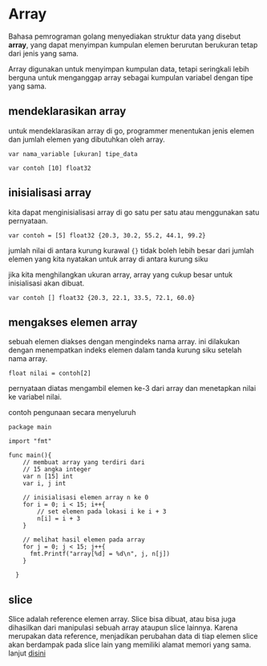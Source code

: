 # Array

Bahasa pemrograman golang menyediakan struktur data yang disebut **array**, yang dapat menyimpan kumpulan elemen berurutan berukuran tetap dari jenis yang sama.

Array digunakan untuk menyimpan kumpulan data, tetapi seringkali lebih berguna untuk menganggap array sebagai kumpulan variabel dengan tipe yang sama.

## mendeklarasikan array

untuk mendeklarasikan array di go, programmer menentukan jenis elemen dan jumlah elemen yang dibutuhkan oleh array.

```
var nama_variable [ukuran] tipe_data
```

```golang
var contoh [10] float32
```

## inisialisasi array

kita dapat menginisialisasi array di go satu per satu atau menggunakan satu pernyataan.

```golang
var contoh = [5] float32 {20.3, 30.2, 55.2, 44.1, 99.2}
```

jumlah nilai di antara kurung kurawal `{}` tidak boleh lebih besar dari jumlah elemen yang kita nyatakan untuk array di antara kurung siku

jika kita menghilangkan ukuran array, array yang cukup besar untuk inisialisasi akan dibuat.

```golang
var contoh [] float32 {20.3, 22.1, 33.5, 72.1, 60.0}
```

## mengakses elemen array

sebuah elemen diakses dengan mengindeks nama array. ini dilakukan dengan menempatkan indeks elemen dalam tanda kurung siku setelah nama array.

```golang
float nilai = contoh[2]
```

pernyataan diatas mengambil elemen ke-3 dari array dan menetapkan nilai ke variabel nilai.

contoh pengunaan secara menyeluruh

```golang
package main

import "fmt"

func main(){
    // membuat array yang terdiri dari
    // 15 angka integer
    var n [15] int
    var i, j int

    // inisialisasi elemen array n ke 0
    for i = 0; i < 15; i++{
        // set elemen pada lokasi i ke i + 3
        n[i] = i + 3
    }
    
    // melihat hasil elemen pada array
    for j = 0; j < 15; j++{
      fmt.Printf("array[%d] = %d\n", j, n[j])
    }
    
  }
```

## slice

Slice adalah reference elemen array. Slice bisa dibuat, atau bisa juga dihasilkan dari manipulasi sebuah array ataupun slice lainnya. Karena merupakan data reference, menjadikan perubahan data di tiap elemen slice akan berdampak pada slice lain yang memiliki alamat memori yang sama. lanjut [disini](SLICE.md)
